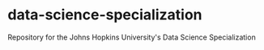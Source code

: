 # data-science-specialization
Repository for the Johns Hopkins University's Data Science Specialization
